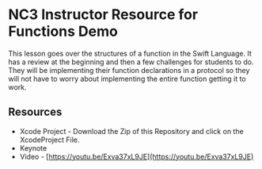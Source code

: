 # NC3 Instructor Resource for Functions Demo

This lesson goes over the structures of a function in the Swift Language.  It has a review at the beginning and then a few challenges for students to do.  They will be implementing their function 
declarations in a protocol so they will not have to worry about implementing the entire function getting it to work.  

## Resources 
* Xcode Project - Download the Zip of this Repository and click on the XcodeProject File. 
* Keynote 
* Video - [https://youtu.be/Exva37xL9JE](https://youtu.be/Exva37xL9JE)
